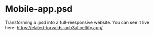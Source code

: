 # Mobile-app.psd

Transforming a .psd into a full-reesponsive website.
You can see it live here: https://elated-torvalds-acb3af.netlify.app/
